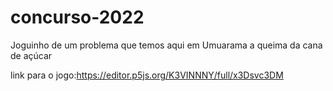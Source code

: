 # concurso-2022
Joguinho de um problema que temos aqui em Umuarama a queima da cana de açúcar

link para o jogo:https://editor.p5js.org/K3VINNNY/full/x3Dsvc3DM
